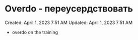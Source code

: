 # Overdo - переусердствовать

Created: April 1, 2023 7:51 AM
Updated: April 1, 2023 7:51 AM

- overdo on the training